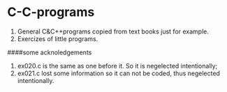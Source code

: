 C-C-programs
============

1. General C&amp;C++programs copied from text books just for example.  
2. Exercizes of little programs.  

####some acknoledgements
1. ex020.c is the same as one before it. So it is negelected intentionally;
2. ex021.c lost some information so it can not be coded, thus negelected intentionally.
